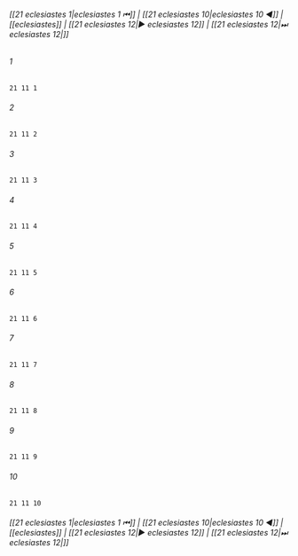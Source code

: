 
###### [[21 eclesiastes 1|eclesiastes 1 ⏮]] | [[21 eclesiastes 10|eclesiastes 10 ◀]] | [[eclesiastes]] | [[21 eclesiastes 12|▶ eclesiastes 12]] | [[21 eclesiastes 12|⏭ eclesiastes 12|]]

###### 1
``` verse
21 11 1 
```
###### 2
``` verse
21 11 2 
```
###### 3
``` verse
21 11 3 
```
###### 4
``` verse
21 11 4 
```
###### 5
``` verse
21 11 5 
```
###### 6
``` verse
21 11 6 
```
###### 7
``` verse
21 11 7 
```
###### 8
``` verse
21 11 8 
```
###### 9
``` verse
21 11 9 
```
###### 10
``` verse
21 11 10 
```

###### [[21 eclesiastes 1|eclesiastes 1 ⏮]] | [[21 eclesiastes 10|eclesiastes 10 ◀]] | [[eclesiastes]] | [[21 eclesiastes 12|▶ eclesiastes 12]] | [[21 eclesiastes 12|⏭ eclesiastes 12|]]

